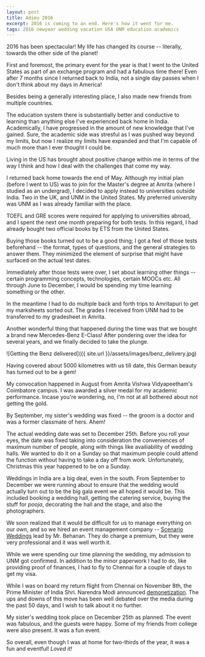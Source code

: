 ```yaml
---
layout: post
title: Adieu 2016
excerpt: 2016 is coming to an end. Here's how it went for me.
tags: 2016 newyear wedding vacation USA UNM education academics
---
```

2016 has been spectacular! My life has changed its course -- literally, towards the other side of the planet!

First and foremost, the primary event for the year is that I went to the United States as part of an exchange program and had a fabulous time there! Even after 7 months since I returned back to India, not a single day passes when I don't think about my days in America!

Besides being a generally interesting place, I also made new friends from multiple countries.

The education system there is substantially better and conductive to learning than anything else I've experienced back home in India. Academically, I have progressed in the amount of new knowledge that I've gained. Sure, the academic side was stresful as I was pushed way beyond my limits, but now I realize my limits have expanded and that I'm capable of much more than I ever thought I could be.

Living in the US has brought about positive change within me in terms of the way I think and how I deal with the challenges that come my way.

I returned back home towards the end of May. Although my initial plan (before I went to US) was to join for the Master's degree at Amrita (where I studied as an undergrad), I decided to apply instead to universities outside India. Two in the UK, and UNM in the United States. My preferred university was UNM as I was already familiar with the place.

TOEFL and GRE scores were required for applying to universities abroad, and I spent the next one month preparing for both tests. In this regard, I had already bought two official books by ETS from the United States.

Buying those books turned out to be a good thing; I got a feel of those tests beforehand -- the format, types of questions, and the general strategies to answer them. They minimized the element of surprise that might have surfaced on the actual test dates.

Immediately after those tests were over, I set about learning other things -- certain programming concepts, technologies, certain MOOCs etc. All through June to December, I would be spending my time learning something or the other.

In the meantime I had to do multiple back and forth trips to Amritapuri to get my marksheets sorted out. The grades I received from UNM had to be transferred to my gradesheet in Amrita.

Another wonderful thing that happened during the time was that we bought a brand new Mercedes-Benz E-Class! After pondering over the idea for several years, and we finally decided to take the plunge.

![Getting the Benz delivered]({{ site.url }}/assets/images/benz_delivery.jpg)

Having covered about 5000 kilometres with us till date, this German beauty has turned out to be a gem!

My convocation happened in August from Amrita Vishwa Vidyapeetham's Coimbatore campus. I was awarded a silver medal for my academic performance. Incase you're wondering, no, I'm not at all bothered about not getting the gold.

By September, my sister's wedding was fixed -- the groom is a doctor and was a former classmate of hers. Ahem!

The actual wedding date was set to December 25th. Before you roll your eyes, the date was fixed taking into consideration the conveniences of maximum number of people, along with things like availiability of wedding halls. We wanted to do it on a Sunday so that maximum people could attend the function without having to take a day off from work. Unfortunately, Christmas this year happened to be on a Sunday.

Weddings in India are a big deal, even in the south. From September to December we were running about to ensure that the wedding would actually turn out to be the big gala event we all hoped it would be. This included booking a wedding hall, getting the catering service, buying the stuff for *pooja*, decorating the hall and the stage, and also the photographers.

We soon realized that it would be difficult for us to manage everything on our own, and so we hired an event management company -- [Scenario Weddings](http://www.scenarioweddings.com) lead by Mr. Behanan. They do charge a premium, but they were very professional and it was well worth it.

While we were spending our time planning the wedding, my admission to UNM got confirmed. In addition to the minor paperwork I had to do, like providing proof of finances, I had to fly to Chennai for a couple of days to get my visa.

While I was on board my return flight from Chennai on November 8th, the Prime Minister of India Shri. Narendra Modi announced [demonetization](https://en.wikipedia.org/wiki/2016_Indian_banknote_demonetisation). The ups and downs of this move has been well debated over the media during the past 50 days, and I wish to talk about it no further.

My sister's wedding took place on December 25th as planned. The event was fabulous, and the guests were happy. Some of my friends from college were also present. It was a fun event.

So overall, even though I was at home for two-thirds of the year, it was a fun and eventful! *Loved it!*
